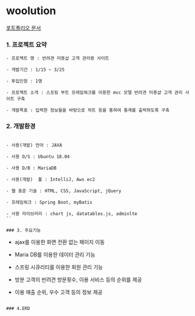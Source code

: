 # woolution

[포트폴리오 문서](https://github.com/hanbong5938/woolution/blob/master/Woolution%20%EB%AC%B8%EC%84%9C.pdf)

### 1. 프로젝트 요약
```
- 프로젝트 명 : 반려견 미용샵 고객 관리용 사이트

- 개발기간 : 1/15 ~ 3/25

- 투입인원 : 1명

- 프로젝트 소개 : 스프링 부트 프레임워크를 이용한 mvc 모델 반려견 미용샵 고객 관리 사이트 구축

- 개발목표 : 입력한 정보들을 바탕으로 차트 등을 통하여 통계를 출력하도록 구축
```

### 2. 개발환경
```

- 사용(개발) 언어 : JAVA

- 사용 O/S : Ubuntu 18.04

- 사용 D/B : MariaDB

- 사용(개발)  툴 : IntelliJ, Aws ec2

- 웹 표준 기술 : HTML, CSS, JavaScript, jQuery

- 프레임워크 : Spring Boot, myBatis

- 사용 라이브러리 : chart js, datatables.js, adminlte
``

### 3. 주요기능
```

- ajax를 이용한 화면 전환 없는 페이지 이동

- Maria DB를 이용한 데이터 관리 기능

- 스프링 시큐리티를 이용한 회원 관리 기능 

- 방분 고객의 반려견 방문횟수, 이용 서비스 등의 순위를 제공

- 이용 매출 순위, 우수 고객 등의 정보 제공
```

### 4.ERD
